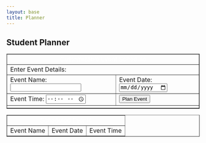```yaml
---
layout: base
title: Planner
---
```

## Student Planner
<style>
    .eventList {
            color: white;
            background-color: red; /* Optional background color for emphasis */
    }
    .eventName{
        style="color:blue;"
    }.td{
        style="color:blue;"
    }.title{
        style="color:white;"
    }
</style>
<html>
<head>
    <title>Customizable Event Schedule</title>
</head>
<body>
    <table border="1">
        <tr>
            <td colspan="2" align="center" id="title" style="color:white;" >Customizable Event Schedule</td>
        </tr>
        <tr>
            <td colspan="2">Enter Event Details:</td>
        </tr>
        <tr>
            <td>
                Event Name:
                <input type="text" id="eventName" style="color:blue;">
            </td>
            <td>
                Event Date:
                <input type="date" id="eventDate">
            </td>
        </tr>
        <tr>
            <td>
                Event Time:
                <input type="time" id="eventTime">
            </td>
            <td>
                <button onclick="planEvent()">Plan Event</button>
            </td>
        </tr>
        <tr>
            <td colspan="2">
                <div id="message"></div>
            </td>
        </tr>
    </table>
    <table border="1">
        <tr>
            <td colspan="3" align="center" style="color:white;">Scheduled Events</td>
        </tr>
        <tr>
            <td>Event Name</td>
            <td>Event Date</td>
            <td>Event Time</td>
        </tr>
        <tbody id="eventList">
        </tbody>
    </table>
<script>
    const events = [];
    // Fetch events from the backend when the page loads
    window.onload = function() {
        fetchEvents();
    }
    function showMessage(message) {
        const messageDiv = document.getElementById('message');
        messageDiv.innerHTML = message;
    }
    function planEvent() {
        const eventName = document.getElementById('eventName').value;
        const eventDate = document.getElementById('eventDate').value;
        const eventTime = document.getElementById('eventTime').value;
        if (!eventName || !eventDate || !eventTime) {
            alert('Please enter event details.');
            return;
        }
        // Create an object for the new event
        const newEvent = {
            name: eventName,
            date: eventDate,
            time: eventTime
        };
        // Send a POST request to the backend to add the event
        fetch('/api/schedule/addEvent', {
            method: 'POST',
            headers: {
                'Content-Type': 'application/json'
            },
            body: JSON.stringify(newEvent)
        })
        .then(response => {
            if (response.status === 201) {
                return response.json();
            } else {
                throw new Error('Failed to add event.');
            }
        })
        .then(data => {
            events.push(newEvent);
            displayEvents();
            document.getElementById('eventName').value = '';
            document.getElementById('eventDate').value = '';
            document.getElementById('eventTime').value = '';
            showMessage(data);
        })
        .catch(error => {
            console.error('Error:', error);
            showMessage('Failed to add the event.');
        });
    }
    function fetchEvents() {
        // Send a GET request to the backend to fetch events
        fetch('/api/schedule/events')
        .then(response => response.json())
        .then(data => {
            events = data;
            displayEvents();
        })
        .catch(error => {
            console.error('Error:', error);
        });
    }
    function displayEvents() {
        const eventList = document.getElementById('eventList');
        eventList.innerHTML = '';
        for (const event of events) {
            const row = document.createElement('tr');
            const nameCell = document.createElement('td');
            nameCell.textContent = event.name;
            const dateCell = document.createElement('td');
            dateCell.textContent = event.date;
            const timeCell = document.createElement('td');
            timeCell.textContent = event.time;
            row.appendChild(nameCell);
            row.appendChild(dateCell);
            row.appendChild(timeCell);
            eventList.appendChild(row);
        }
    }
</script>

</body>
</html>
